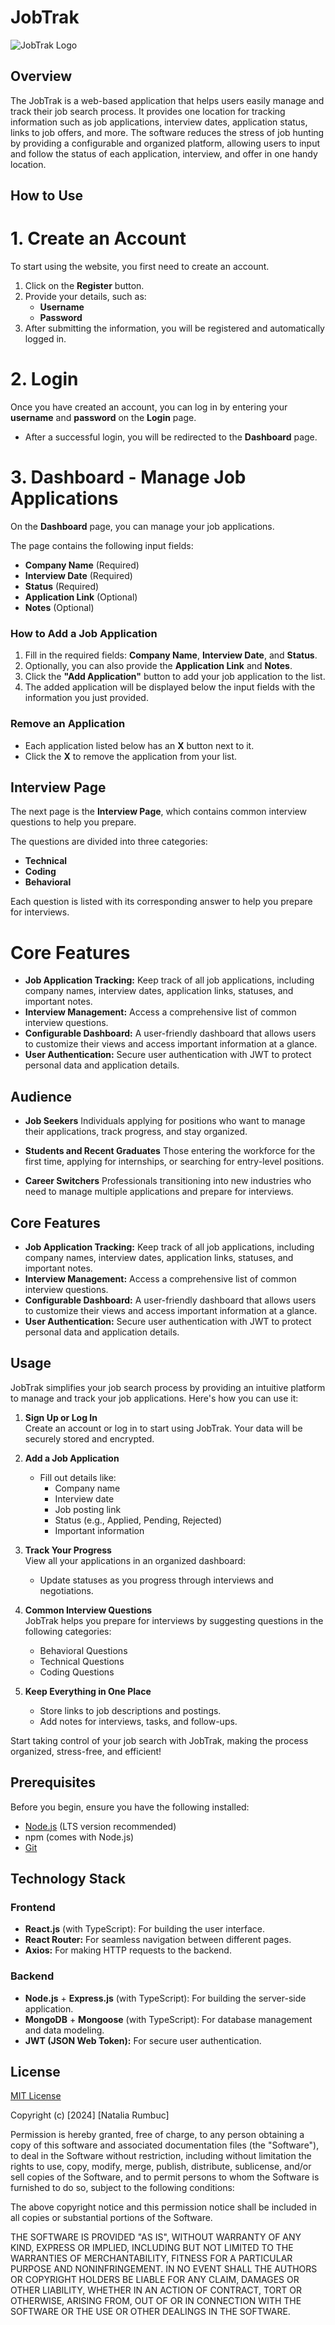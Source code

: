 
# JobTrak

![JobTrak Logo](JobTrak.png)

## Overview

The JobTrak is a web-based application that helps users easily manage and track their job search process. It provides one location for tracking information such as job applications, interview dates, application status, links to job offers, and more. The software reduces the stress of job hunting by providing a configurable and organized platform, allowing users to input and follow the status of each application, interview, and offer in one handy location.

## How to Use

# 1. Create an Account

To start using the website, you first need to create an account.

1. Click on the **Register** button.
2. Provide your details, such as:
   - **Username**
   - **Password**
3. After submitting the information, you will be registered and automatically logged in.

# 2. Login

Once you have created an account, you can log in by entering your **username** and **password** on the **Login** page.

- After a successful login, you will be redirected to the **Dashboard** page.

# 3. Dashboard - Manage Job Applications

On the **Dashboard** page, you can manage your job applications.

The page contains the following input fields:

- **Company Name** (Required)
- **Interview Date** (Required)
- **Status** (Required)
- **Application Link** (Optional)
- **Notes** (Optional)

### How to Add a Job Application

1. Fill in the required fields: **Company Name**, **Interview Date**, and **Status**.
2. Optionally, you can also provide the **Application Link** and **Notes**.
3. Click the **"Add Application"** button to add your job application to the list.
4. The added application will be displayed below the input fields with the information you just provided.

### Remove an Application

- Each application listed below has an **X** button next to it.
- Click the **X** to remove the application from your list.

## Interview Page

The next page is the **Interview Page**, which contains common interview questions to help you prepare.

The questions are divided into three categories:

- **Technical**
- **Coding**
- **Behavioral**

Each question is listed with its corresponding answer to help you prepare for interviews.

# Core Features

- **Job Application Tracking:** Keep track of all job applications, including company names, interview dates, application links, statuses, and important notes.
- **Interview Management:** Access a comprehensive list of common interview questions.
- **Configurable Dashboard:** A user-friendly dashboard that allows users to customize their views and access important information at a glance.
- **User Authentication:** Secure user authentication with JWT to protect personal data and application details.

## Audience
 - **Job Seekers** Individuals applying for positions who want to manage their applications, track progress, and stay organized.

 - **Students and Recent Graduates** Those entering the workforce for the first time, applying for internships, or searching for entry-level positions.

 - **Career Switchers** Professionals transitioning into new industries who need to manage multiple applications and prepare for interviews.

## Core Features
- **Job Application Tracking:** Keep track of all job applications, including company names, interview dates, application links, statuses, and important notes.
- **Interview Management:** Access a comprehensive list of common interview questions.
- **Configurable Dashboard:** A user-friendly dashboard that allows users to customize their views and access important information at a glance.
- **User Authentication:** Secure user authentication with JWT to protect personal data and application details.

## Usage

JobTrak simplifies your job search process by providing an intuitive platform to manage and track your job applications. Here's how you can use it:

1. **Sign Up or Log In**  
   Create an account or log in to start using JobTrak. Your data will be securely stored and encrypted. 

2. **Add a Job Application**   
   - Fill out details like:
     - Company name
     - Interview date
     - Job posting link
     - Status (e.g., Applied, Pending, Rejected)  
     - Important information  

3. **Track Your Progress**  
   View all your applications in an organized dashboard:  
   - Update statuses as you progress through interviews and negotiations.

4. **Common Interview Questions**  
    JobTrak helps you prepare for interviews by suggesting questions in the following categories:
     - Behavioral Questions
     - Technical Questions
     - Coding Questions 

5. **Keep Everything in One Place**  
   - Store links to job descriptions and postings.
   - Add notes for interviews, tasks, and follow-ups.

Start taking control of your job search with JobTrak, making the process organized, stress-free, and efficient!

## Prerequisites

Before you begin, ensure you have the following installed:

- [Node.js](https://nodejs.org/) (LTS version recommended)
- npm (comes with Node.js)
- [Git](https://git-scm.com/)

## Technology Stack

### Frontend
- **React.js** (with TypeScript): For building the user interface.
- **React Router:** For seamless navigation between different pages.
- **Axios:** For making HTTP requests to the backend.

### Backend
- **Node.js** + **Express.js** (with TypeScript): For building the server-side application.
- **MongoDB** + **Mongoose** (with TypeScript): For database management and data modeling.
- **JWT (JSON Web Token):** For secure user authentication.

## License

[MIT License](https://choosealicense.com/licenses/mit/)

Copyright (c) [2024] [Natalia Rumbuc]

Permission is hereby granted, free of charge, to any person obtaining a copy
of this software and associated documentation files (the "Software"), to deal
in the Software without restriction, including without limitation the rights
to use, copy, modify, merge, publish, distribute, sublicense, and/or sell
copies of the Software, and to permit persons to whom the Software is
furnished to do so, subject to the following conditions:

The above copyright notice and this permission notice shall be included in all
copies or substantial portions of the Software.

THE SOFTWARE IS PROVIDED "AS IS", WITHOUT WARRANTY OF ANY KIND, EXPRESS OR
IMPLIED, INCLUDING BUT NOT LIMITED TO THE WARRANTIES OF MERCHANTABILITY,
FITNESS FOR A PARTICULAR PURPOSE AND NONINFRINGEMENT. IN NO EVENT SHALL THE
AUTHORS OR COPYRIGHT HOLDERS BE LIABLE FOR ANY CLAIM, DAMAGES OR OTHER
LIABILITY, WHETHER IN AN ACTION OF CONTRACT, TORT OR OTHERWISE, ARISING FROM,
OUT OF OR IN CONNECTION WITH THE SOFTWARE OR THE USE OR OTHER DEALINGS IN THE
SOFTWARE.